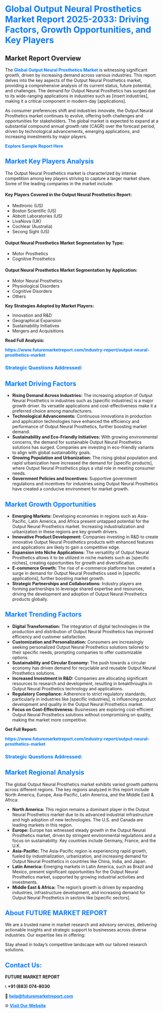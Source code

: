 <h1 style="color: #007BFF;">Global Output Neural Prosthetics Market Report 2025-2033: Driving Factors, Growth Opportunities, and Key Players</h1>

<section id="overview">
<h2>Market Report Overview</h2>
<p>The <a href="https://www.futuremarketreport.com/industry-report/output-neural-prosthetics-market" style="color: #007BFF; text-decoration: none;"><strong>Global Output Neural Prosthetics Market</strong></a> is witnessing significant growth, driven by increasing demand across various industries. This report delves into the key aspects of the Output Neural Prosthetics market, providing a comprehensive analysis of its current status, future potential, and challenges. The demand for Output Neural Prosthetics has surged due to its wide-ranging applications in industries such as [insert industries], making it a critical component in modern-day [applications].</p>
<p>As consumer preferences shift and industries innovate, the Output Neural Prosthetics market continues to evolve, offering both challenges and opportunities for stakeholders. The global market is expected to expand at a substantial compound annual growth rate (CAGR) over the forecast period, driven by technological advancements, emerging applications, and increasing investments by major players.</p>
</section>

<section id="overview">
<p><a href="https://www.futuremarketreport.com/request-sample/reportId=86347" style="color: #007BFF; text-decoration: none;"><strong>Explore Sample Report Here</strong></a></p>
</section>

<section id="key-players">
<h2 style="color: #007BFF;">Market Key Players Analysis</h2>
<p>The Output Neural Prosthetics market is characterized by intense competition among key players striving to capture a larger market share. Some of the leading companies in the market include:</p>
<h4>Key Players Covered in the Output Neural Prosthetics Report:</h4>
<ul><li>Medtronic (US)</li><li>Boston Scientific (US)</li><li>Abbott Laboratories (US)</li><li>LivaNova (UK)</li><li>Cochlear (Australia)</li><li>Secong Sight (US)</li></ul>
<h4>Output Neural Prosthetics Market Segmentation by Type:</h4>
<ul><li>Motor Prosthetics</li><li>Cognitive Prosthetics</li></ul>

<h4>Output Neural Prosthetics Market Segmentation by Application:</h4>
<ul><li>Motor Neural Prosthetics</li><li>Physiological Disorders</li><li>Cognitive Disorders</li><li>Others</li></ul>
<p><strong>Key Strategies Adopted by Market Players:</strong></p>
<ul>
<li>Innovation and R&D</li>
<li>Geographical Expansion</li>
<li>Sustainability Initiatives</li>
<li>Mergers and Acquisitions</li>
</ul>
</section>

<section>
<p><strong>Read Full Analysis: </strong></p><a href="https://www.futuremarketreport.com/industry-report/output-neural-prosthetics-market" style="color: #007BFF; text-decoration: none;"><strong>https://www.futuremarketreport.com/industry-report/output-neural-prosthetics-market</strong></a>
<h3 style="color: #007BFF;">Strategic Questions Addressed:</h3>
</section>

<section id="driving-factors">
<h2 style="color: #007BFF;">Market Driving Factors</h2>
<ul>
<li><strong>Rising Demand Across Industries:</strong> The increasing adoption of Output Neural Prosthetics in industries such as [specific industries] is a major growth driver. Its versatile applications and cost-effectiveness make it a preferred choice among manufacturers.</li>
<li><strong>Technological Advancements:</strong> Continuous innovations in production and application technologies have enhanced the efficiency and performance of Output Neural Prosthetics, further boosting market demand.</li>
<li><strong>Sustainability and Eco-Friendly Initiatives:</strong> With growing environmental concerns, the demand for sustainable Output Neural Prosthetics solutions has surged. Companies are investing in eco-friendly variants to align with global sustainability goals.</li>
<li><strong>Growing Population and Urbanization:</strong> The rising global population and rapid urbanization have increased the demand for [specific products], where Output Neural Prosthetics plays a vital role in meeting consumer needs.</li>
<li><strong>Government Policies and Incentives:</strong> Supportive government regulations and incentives for industries using Output Neural Prosthetics have created a conducive environment for market growth.</li>
</ul>
</section>

<section id="growth-opportunities">
<h2 style="color: #007BFF;">Market Growth Opportunities</h2>
<ul>
<li><strong>Emerging Markets:</strong> Developing economies in regions such as Asia-Pacific, Latin America, and Africa present untapped potential for the Output Neural Prosthetics market. Increasing industrialization and urbanization in these regions are key growth drivers.</li>
<li><strong>Innovative Product Development:</strong> Companies investing in R&D to create innovative Output Neural Prosthetics products with enhanced features and applications are likely to gain a competitive edge.</li>
<li><strong>Expansion into Niche Applications:</strong> The versatility of Output Neural Prosthetics allows it to be utilized in niche markets such as [specific niches], creating opportunities for growth and diversification.</li>
<li><strong>E-commerce Growth:</strong> The rise of e-commerce platforms has created a surge in demand for Output Neural Prosthetics used in [specific applications], further boosting market growth.</li>
<li><strong>Strategic Partnerships and Collaborations:</strong> Industry players are forming partnerships to leverage shared expertise and resources, driving the development and adoption of Output Neural Prosthetics products globally.</li>
</ul>
</section>

<section id="trending-factors">
<h2 style="color: #007BFF;">Market Trending Factors</h2>
<ul>
<li><strong>Digital Transformation:</strong> The integration of digital technologies in the production and distribution of Output Neural Prosthetics has improved efficiency and customer satisfaction.</li>
<li><strong>Customization and Personalization:</strong> Consumers are increasingly seeking personalized Output Neural Prosthetics solutions tailored to their specific needs, prompting companies to offer customizable options.</li>
<li><strong>Sustainability and Circular Economy:</strong> The push towards a circular economy has driven demand for recyclable and reusable Output Neural Prosthetics solutions.</li>
<li><strong>Increased Investment in R&D:</strong> Companies are allocating significant resources to research and development, resulting in breakthroughs in Output Neural Prosthetics technology and applications.</li>
<li><strong>Regulatory Compliance:</strong> Adherence to strict regulatory standards, particularly in industries like [specific industries], is influencing product development and quality in the Output Neural Prosthetics market.</li>
<li><strong>Focus on Cost-Effectiveness:</strong> Businesses are exploring cost-efficient Output Neural Prosthetics solutions without compromising on quality, making the market more competitive.</li>
</ul>
</section>

<section>
<p><strong>Get Full Report: </strong></p><a href="https://www.futuremarketreport.com/industry-report/output-neural-prosthetics-market" style="color: #007BFF; text-decoration: none;"><strong>https://www.futuremarketreport.com/industry-report/output-neural-prosthetics-market</strong></a>
<h3 style="color: #007BFF;">Strategic Questions Addressed:</h3>
</section>


<section id="regional-analysis">
<h2 style="color: #007BFF;">Market Regional Analysis</h2>
<p>The global Output Neural Prosthetics market exhibits varied growth patterns across different regions. The key regions analyzed in this report include North America, Europe, Asia-Pacific, Latin America, and the Middle East & Africa:</p>
<ul>
<li><strong>North America:</strong> This region remains a dominant player in the Output Neural Prosthetics market due to its advanced industrial infrastructure and high adoption of new technologies. The U.S. and Canada are leading markets in this region.</li>
<li><strong>Europe:</strong> Europe has witnessed steady growth in the Output Neural Prosthetics market, driven by stringent environmental regulations and a focus on sustainability. Key countries include Germany, France, and the U.K.</li>
<li><strong>Asia-Pacific:</strong> The Asia-Pacific region is experiencing rapid growth, fueled by industrialization, urbanization, and increasing demand for Output Neural Prosthetics in countries like China, India, and Japan.</li>
<li><strong>Latin America:</strong> Emerging markets in Latin America, such as Brazil and Mexico, present significant opportunities for the Output Neural Prosthetics market, supported by growing industrial activities and investments.</li>
<li><strong>Middle East & Africa:</strong> The region’s growth is driven by expanding industries, infrastructure development, and increasing demand for Output Neural Prosthetics in sectors like [specific sectors].</li>
</ul>
</section>

<footer>
<h2 style="color: #007BFF;">About FUTURE MARKET REPORT</h2>
<p>We are a trusted name in market research and advisory services, delivering actionable insights and strategic support to businesses across diverse industries. Our expertise lies in offering:</p>

<p>Stay ahead in today’s competitive landscape with our tailored research solutions.</p>

<h2 style="color: #007BFF;">Contact Us:</h2>
<p><strong>FUTURE MARKET REPORT</strong></p>
<p>📞 <strong>+91 (883) 074-8030</strong></p>
<p>📧 <strong><a href="mailto:help@futuremarketreport.com" style="color: #007BFF;">help@futuremarketreport.com</a></strong></p>
<p>🌐 <strong><a href="https://www.futuremarketreport.com/" style="color: #007BFF;">Visit Our Website</a></strong></p>
</footer>